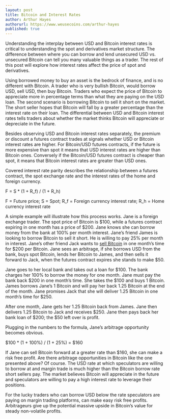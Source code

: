 ```yaml
---
layout: post
title: Bitcoin and Interest Rates
author: Arthur Hayes
authorurl: https://www.weusecoins.com/arthur-hayes
published: true
---
```


Understanding the interplay between USD and Bitcoin interest rates is critical to understanding the spot and derivatives market structure. The difference between where you can borrow and lend unsecured USD vs. unsecured Bitcoin can tell you many valuable things as a trader. The rest of this post will explore how interest rates affect the price of spot and derivatives.
<p>
Using borrowed money to buy an asset is the bedrock of finance, and is no different with Bitcoin. A trader who is very bullish Bitcoin, would borrow USD, sell USD, then buy Bitcoin. Traders who expect the price of Bitcoin to appreciate more in percentage terms than what they are paying on the USD loan. The second scenario is borrowing Bitcoin to sell it short on the market. The short seller hopes that Bitcoin will fall by a greater percentage than the interest rate on their loan. The differential between USD and Bitcoin interest rates tells traders about whether the market thinks Bitcoin will appreciate or depreciate in the future.
<p>
Besides observing USD and Bitcoin interest rates separately, the premium or discount a futures contract trades at signals whether USD or Bitcoin interest rates are higher. For Bitcoin/USD futures contracts, if the future is more expensive than spot it means that USD interest rates are higher than Bitcoin ones. Conversely if the Bitcoin/USD futures contract is cheaper than spot, it means that Bitcoin interest rates are greater than USD ones.
<p>
Covered interest rate parity describes the relationship between a futures contract, the spot exchange rate and the interest rates of the home and foreign currency.
<p>
F = S * (1 + R_f) / (1 + R_h)
<p>
F = Future price; S = Spot; R_f = Foreign currency interest rate; R_h = Home currency interest rate
<p>
A simple example will illustrate how this process works. Jane is a foreign exchange trader. The spot price of Bitcoin is $100, while a futures contract expiring in one month has a price of $200. Jane knows she can borrow money from the bank at 100% per month interest. Jane’s friend James is looking to borrow Bitcoin to sell it short. He is willing to pay 25% per month in interest. Jane’s other friend Jack wants to <a href="/how-to-sell-bitcoins/">sell Bitcoin</a> in one month’s time for $200 per Bitcoin. Jane sees an arbitrage, if she borrows USD from the bank, buys spot Bitcoin, lends her Bitcoin to James, and then sells it forward to Jack, when the futures contract expires she stands to make $50.
<p>
Jane goes to her local bank and takes out a loan for $100. The bank charges her 100% to borrow the money for one month. Jane must pay the bank back $200 in one month’s time. She takes the $100 and buys 1 Bitcoin. James borrows Jane’s 1 Bitcoin and will pay her back 1.25 Bitcoin at the end of the month. Jane promises Jack that she will deliver 1.25 Bitcoin in one month’s time for $250.
<p>
After one month, Jane gets her 1.25 Bitcoin back from James. Jane then delivers 1.25 Bitcoin to Jack and receives $250. Jane then pays back her bank loan of $200; the $50 left over is profit.
<p>
Plugging in the numbers to the formula, Jane’s arbitrage opportunity becomes obvious.
<p>
$100 * (1 + 100%) / (1 + 25%) = $160
<p>
If Jane can sell Bitcoin forward at a greater rate than $160, she can make a risk free profit. Are there arbitrage opportunities in Bitcoin like the one presented above? Of course. The USD rate at which speculators are willing to borrow at and margin trade is much higher than the Bitcoin borrow rate short sellers pay. The market believes Bitcoin will appreciate in the future and speculators are willing to pay a high interest rate to leverage their positions.
<p>
For the lucky traders who can borrow USD below the rate speculators are paying on margin trading platforms, can make easy risk free profits. Arbitrageurs give up the potential massive upside in Bitcoin’s value for steady non-volatile profits.